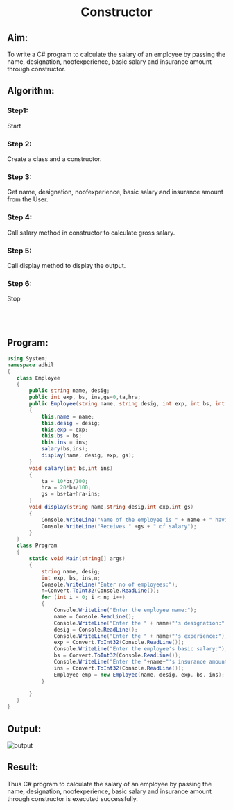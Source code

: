 # <p align="center">Constructor</p>
## Aim:
 To write a C# program to calculate the salary of an employee by passing the name, designation, noofexperience, basic salary and insurance amount through constructor.
 
 ## Algorithm:
 ### Step1:
 Start
 ### Step 2:
 Create a class and a constructor.
 ### Step 3:
 Get name, designation, noofexperience, basic salary and insurance amount from the User.
 ### Step 4:
 Call salary method in constructor to calculate gross salary.
 ### Step 5:
 Call display method to display the output.
 ### Step 6:
 Stop
 <br/><br/><br/><br/>
 
 ## Program:
 ```c#
 using System;
namespace adhil
{
    class Employee
    {
        public string name, desig;
        public int exp, bs, ins,gs=0,ta,hra;
        public Employee(string name, string desig, int exp, int bs, int ins)
        {
            this.name = name;
            this.desig = desig;
            this.exp = exp;
            this.bs = bs;
            this.ins = ins;
            salary(bs,ins);
            display(name, desig, exp, gs);
        }
        void salary(int bs,int ins)
        {
            ta = 10*bs/100;
            hra = 20*bs/100;
            gs = bs+ta+hra-ins;
        }
        void display(string name,string desig,int exp,int gs)
        {
            Console.WriteLine("Name of the employee is " + name + " having " + exp + " years of experience,working as " + desig);
            Console.WriteLine("Receives " +gs + " of salary");
        }
    }
    class Program
    {
        static void Main(string[] args)
        {
            string name, desig;
            int exp, bs, ins,n;
            Console.WriteLine("Enter no of employees:");
            n=Convert.ToInt32(Console.ReadLine());
            for (int i = 0; i < n; i++)
            {
                Console.WriteLine("Enter the employee name:");
                name = Console.ReadLine();
                Console.WriteLine("Enter the " + name+"'s designation:");
                desig = Console.ReadLine();
                Console.WriteLine("Enter the " + name+"'s experience:");
                exp = Convert.ToInt32(Console.ReadLine());
                Console.WriteLine("Enter the employee's basic salary:");
                bs = Convert.ToInt32(Console.ReadLine());
                Console.WriteLine("Enter the "+name+"'s insurance amount:");
                ins = Convert.ToInt32(Console.ReadLine());
                Employee emp = new Employee(name, desig, exp, bs, ins);
            }
            
        }
    }
}
```

 ## Output:
 ![output](https://user-images.githubusercontent.com/75235747/167237510-c0f8b5be-1861-499f-a9b0-2aa311e19d5e.JPG)
 
 ## Result:
 Thus C# program to calculate the salary of an employee by passing the name, designation, noofexperience, basic salary and insurance amount through constructor is executed successfully.
